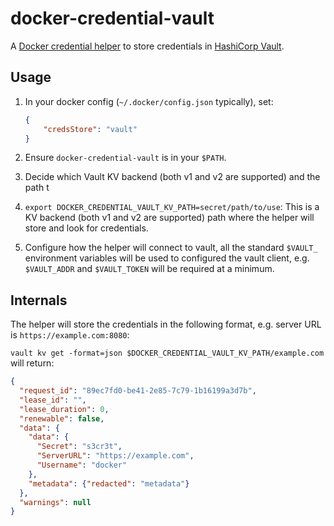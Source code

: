 # docker-credential-vault

A [Docker credential helper](https://github.com/docker/docker-credential-helpers) to store credentials in [HashiCorp Vault](https://vaultproject.io).

## Usage

 1. In your docker config (`~/.docker/config.json` typically), set:

    ```json
    {
        "credsStore": "vault"
    }
    ```

 1. Ensure `docker-credential-vault` is in your `$PATH`.
 1. Decide which Vault KV backend (both v1 and v2 are supported) and the path t
 1. `export DOCKER_CREDENTIAL_VAULT_KV_PATH=secret/path/to/use`: This is a KV backend (both v1 and v2 are supported) path where the helper will store and look for credentials.
 1. Configure how the helper will connect to vault, all the standard `$VAULT_` environment variables will be used to configured the vault client, e.g. `$VAULT_ADDR` and `$VAULT_TOKEN` will be required at a minimum. 

## Internals

The helper will store the credentials in the following format, e.g. server URL is `https://example.com:8080`:

`vault kv get -format=json $DOCKER_CREDENTIAL_VAULT_KV_PATH/example.com` will return:

```json
{
  "request_id": "89ec7fd0-be41-2e85-7c79-1b16199a3d7b",
  "lease_id": "",
  "lease_duration": 0,
  "renewable": false,
  "data": {
    "data": {
      "Secret": "s3cr3t",
      "ServerURL": "https://example.com",
      "Username": "docker"
    },
    "metadata": {"redacted": "metadata"}
  },
  "warnings": null
}
```
